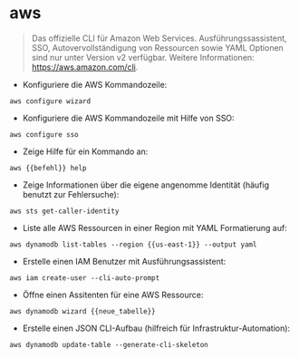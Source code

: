 # aws

> Das offizielle CLI für Amazon Web Services.
> Ausführungssassistent, SSO, Autovervollständigung von Ressourcen sowie YAML Optionen sind nur unter Version v2 verfügbar.
> Weitere Informationen: <https://aws.amazon.com/cli>.

- Konfiguriere die AWS Kommandozeile:

`aws configure wizard`

- Konfiguriere die AWS Kommandozeile mit Hilfe von SSO:

`aws configure sso`

- Zeige Hilfe für ein Kommando an:

`aws {{befehl}} help`

- Zeige Informationen über die eigene angenomme Identität (häufig benutzt zur Fehlersuche):

`aws sts get-caller-identity`

- Liste alle AWS Ressourcen in einer Region mit YAML Formatierung auf:

`aws dynamodb list-tables --region {{us-east-1}} --output yaml`

- Erstelle einen IAM Benutzer mit Ausführungsassistent:

`aws iam create-user --cli-auto-prompt`

- Öffne einen Assitenten für eine AWS Ressource:

`aws dynamodb wizard {{neue_tabelle}}`

- Erstelle einen JSON CLI-Aufbau (hilfreich für Infrastruktur-Automation):

`aws dynamodb update-table --generate-cli-skeleton`
